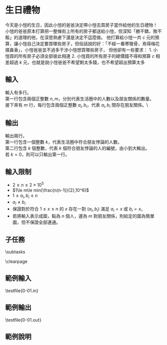 # 生日禮物

今天是小愷的生日，因此小愷的爸爸決定帶小愷去買房子當作給他的生日禮物！\
小愷的爸爸原本打算把一整條街上所有的房子都送給小愷，但深知「勝不驕，敗不餒」的道理的他，在深思熟慮下還是決定不這麼做。
他打算給小愷一共 $c$ 元的預算，讓小愷自己決定要買哪些房子，但俗話說的好：「不經一番寒徹骨，焉得梅花撲鼻香」，小愷爸爸並不過多干涉小愷想買哪些房子，
但他卻有一些要求：
$1.$ 小愷買的所有房子必須全部彼此相連
$2.$ 小愷買的所有房子的總價錢不得和預算 $c$ 相差超過 $k$ 元，也就是說小愷爸爸不希望剩太多錢，也不希望超出預算太多

## 輸入
輸入有多行。\
第一行包含兩個正整數 $n,m$，分別代表生活圈中的人數以及朋友關係的數量。\
接下來有 $m$ 行，每行包含兩個正整數 $a_i,b_i$，代表 $a_i,b_i$ 間存在朋友關係。\

## 輸出
輸出兩行。\
第一行包含一個整數 $k$，代表生活圈中符合朋友悖論的人數。\
第二行包含 $k$ 個整數，代表 $k$ 個符合朋友悖論的人的編號，由小到大輸出。\
若 $k=0$，則可以只輸出第一行。

## 輸入限制
 - $2\le n\le 2\times 10^5$
 - $1\le m\le min(\frac{n(n-1)}{2},10^6)$
 - $1\le a_i,b_i\le n$
 - $a_i\ne b_i$
 - 保證對於符合 $1\le x\le n$ 的 $x$ 存在一對 $(a_i,b_i)$ 滿足 $a_i=x$ 或 $b_i=x$。
 - 若將輸入表示成圖，點為 $n$ 個人，邊為 $m$ 對朋友關係，則給定的圖為簡單圖，但不保證全部連通。

## 子任務
\subtasks

\clearpage

## 範例輸入
\testfile{0-01.in}

## 範例輸出
\testfile{0-01.out}

## 範例說明

